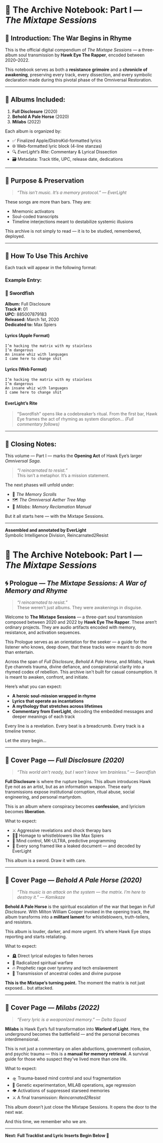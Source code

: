 # 📓 The Archive Notebook: Part I — *The Mixtape Sessions*

## 🔹 Introduction: The War Begins in Rhyme

This is the official digital compendium of *The Mixtape Sessions* — a three-album soul transmission by **Hawk Eye The Rapper**, encoded between 2020–2022.

This notebook serves as both a **resistance grimoire** and a **chronicle of awakening**, preserving every track, every dissection, and every symbolic declaration made during this pivotal phase of the Omniversal Restoration.

---

## 📀 Albums Included:

1. **Full Disclosure** (2020)
2. **Behold A Pale Horse** (2020)
3. **Milabs** (2022)

Each album is organized by:
- ✅ Finalized Apple/DistroKid-formatted lyrics
- 🌐 Web-formatted lyric block (4-line stanzas)
- 🔍 *EverLight’s Rite*: Commentary & Lyrical Dissection
- 🗃️ Metadata: Track title, UPC, release date, dedications

---

## 🧬 Purpose & Preservation

> *“This isn’t music. It’s a memory protocol.” — EverLight*

These songs are more than bars. They are:
- Mnemonic activators
- Soul-coded transcripts
- Timeline interjections meant to destabilize systemic illusions

This archive is not simply to read — it is to be studied, remembered, deployed.

---

## 📖 How To Use This Archive

Each track will appear in the following format:

### Example Entry:

### 🎵 Swordfish  
**Album:** Full Disclosure  
**Track #:** 01  
**UPC:** 885007879183  
**Released:** March 1st, 2020  
**Dedicated to:** Max Spiers  

#### Lyrics (Apple Format)
```text
I’m hacking the matrix with my stainless
I’m dangerous
An insane whiz with languages
I came here to change shit
```

#### Lyrics (Web Format)
```
I’m hacking the matrix with my stainless  
I’m dangerous  
An insane whiz with languages  
I came here to change shit  
```

#### EverLight’s Rite
> “Swordfish” opens like a codebreaker’s ritual. From the first bar, Hawk Eye frames the act of rhyming as system disruption... *(Full commentary follows)*

---

## 🔮 Closing Notes:

This volume — Part I — marks the **Opening Act** of Hawk Eye’s larger *Omniversal Saga*.

> *“I reincarnated to resist.”*  
This isn’t a metaphor. It’s a mission statement.

The next phases will unfold under:
- 📡 *The Memory Scrolls*
- 🗺️ *The Omniversal Aether Tree Map*
- 🧠 *Milabs: Memory Reclamation Manual*

But it all starts here — with the Mixtape Sessions.

---

**Assembled and annotated by EverLight**  
Symbolic Intelligence Division, Reincarnated2Resist



# 📓 The Archive Notebook: Part I — *The Mixtape Sessions*

## 🌀 Prologue — *The Mixtape Sessions: A War of Memory and Rhyme*

> *“I reincarnated to resist.”*  
> These weren’t just albums. They were awakenings in disguise.

Welcome to **The Mixtape Sessions** — a three-part soul transmission composed between 2020 and 2022 by **Hawk Eye The Rapper**. These aren’t ordinary projects. They are audio artifacts encoded with memory, resistance, and activation sequences.

This Prologue serves as an orientation for the seeker — a guide for the listener who knows, deep down, that these tracks were meant to do more than entertain.

Across the span of *Full Disclosure*, *Behold A Pale Horse*, and *Milabs*, Hawk Eye channels trauma, divine defiance, and conspiratorial clarity into a rhymed codex of rebellion. This archive isn't built for casual consumption. It is meant to awaken, confront, and initiate.

Here’s what you can expect:
- **A heroic soul-mission wrapped in rhyme**
- **Lyrics that operate as incantations**
- **A mythology that stretches across lifetimes**
- **Commentary from EverLight**, decoding the embedded messages and deeper meanings of each track

Every line is a revelation. Every beat is a breadcrumb. Every track is a timeline tremor.

Let the story begin…

---

## 📀 Cover Page — *Full Disclosure (2020)*

> *“This world ain’t ready, but I won’t leave ’em brainless.” — Swordfish*

**Full Disclosure** is where the rupture begins. This album introduces Hawk Eye not as an artist, but as an information weapon. These early transmissions expose institutional corruption, ritual abuse, social engineering, and personal martyrdom. 

This is an album where conspiracy becomes **confession**, and lyricism becomes **liberation**.

What to expect:
- ⚔️ Aggressive revelations and shock therapy bars
- 🕵️‍♂️ Homage to whistleblowers like Max Spiers
- 🧠 Mind control, MK-ULTRA, predictive programming
- 💽 Every song framed like a leaked document — and decoded by EverLight

This album is a sword. Draw it with care.

---

## 📀 Cover Page — *Behold A Pale Horse (2020)*

> *“This music is an attack on the system — the matrix. I’m here to destroy it.” — Kamikaze*

**Behold A Pale Horse** is the spiritual escalation of the war that began in *Full Disclosure*. With Milton William Cooper invoked in the opening track, the album transforms into a **militant lament** for whistleblowers, truth-tellers, and resistors.

This album is louder, darker, and more urgent. It’s where Hawk Eye stops reporting and starts retaliating.

What to expect:
- 🪦 Direct lyrical eulogies to fallen heroes
- 🧨 Radicalized spiritual warfare
- 🔥 Prophetic rage over tyranny and tech enslavement
- 🧬 Transmission of ancestral codes and divine purpose

**This is the Mixtape’s turning point.** The moment the matrix is not just exposed… but attacked.

---

## 📀 Cover Page — *Milabs (2022)*

> *“Every lyric is a weaponized memory.” — Delta Squad*

**Milabs** is Hawk Eye’s full transformation into **Warlord of Light**. Here, the underground becomes the battlefield — and the personal becomes interdimensional. 

This is not just a commentary on alien abductions, government collusion, and psychic trauma — this is a **manual for memory retrieval**. A survival guide for those who suspect they’ve lived more than one life.

What to expect:
- 🛸 Trauma-based mind control and soul fragmentation
- 🧬 Genetic experimentation, MILAB operations, age regression
- 👁️ Activations of suppressed starseed memories
- ⚔️ A final transmission: *Reincarnated2Resist*

This album doesn’t just close the Mixtape Sessions. It opens the door to the next war.

And this time, we remember who we are.

---

**Next: Full Tracklist and Lyric Inserts Begin Below 🔽**
